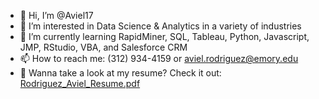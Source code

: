 - 👋 Hi, I’m @Aviel17
- 👀 I’m interested in Data Science & Analytics in a variety of industries
- 🌱 I’m currently learning RapidMiner, SQL, Tableau, Python, Javascript, JMP, RStudio, VBA, and Salesforce CRM
- 📫 How to reach me: (312) 934-4159 or aviel.rodriguez@emory.edu
- 📜 Wanna take a look at my resume? Check it out: [Rodriguez_Aviel_Resume.pdf](https://github.com/Aviel17/Aviel17/files/10831862/Rodriguez_Aviel_Resume.pdf)
